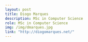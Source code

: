 ```yaml
---
layout: post
title: Diogo Marques
description: MSc in Computer Science
role: MSc in Computer Science
img: /img/dmarques.jpg
link: "http://diogomarques.net/"
---
```

